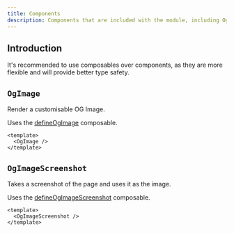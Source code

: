 ```yaml
---
title: Components
description: Components that are included with the module, including OgImage and OgImageScreenshot.
---
```


## Introduction

It's recommended to use composables over components, as they are more flexible and will provide better type safety.

## `OgImage`

Render a customisable OG Image.

Uses the [defineOgImage](/docs/og-image/api/define-og-image) composable.

```vue
<template>
  <OgImage />
</template>
```

## `OgImageScreenshot`

Takes a screenshot of the page and uses it as the image.

Uses the [defineOgImageScreenshot](/docs/og-image/api/define-og-image-screenshot) composable.

```vue
<template>
  <OgImageScreenshot />
</template>
```
